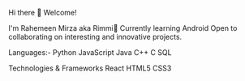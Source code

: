 Hi there 👋
Welcome!

I'm Rahemeen Mirza aka Rimmi🥰
Currently learning Android
Open to collaborating on interesting and innovative projects.

Languages:-
Python JavaScript Java C++ C SQL

Technologies & Frameworks
React HTML5 CSS3